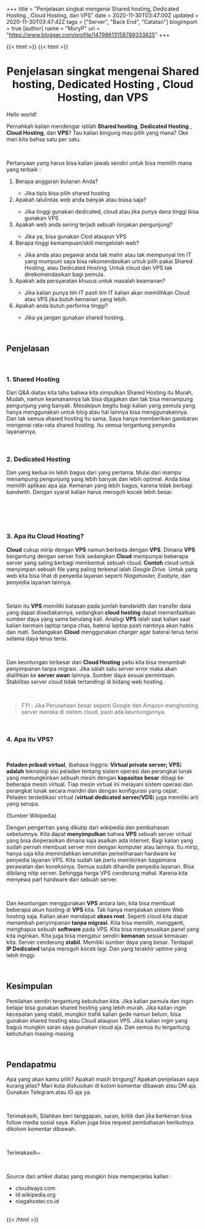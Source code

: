 +++
title = "Penjelasan singkat mengenai Shared hosting, Dedicated Hosting , Cloud Hosting, dan VPS"
date = 2020-11-30T03:47:00Z
updated = 2020-11-30T03:47:42Z
tags = ["Server", "Back End", "Catatan"]
blogimport = true 
[author]
	name = "MuryP"
	uri = "https://www.blogger.com/profile/14798613158789333825"
+++

{{< html >}}
{{< html >}}
<h1 style="text-align: center;">Penjelasan singkat mengenai Shared hosting, Dedicated Hosting , Cloud Hosting, dan VPS</h1><p>Hello world!</p><p>Pernahkah kalian mendengar istilah <b>Shared hosting</b>, <b>Dedicated Hosting</b> , <b>Cloud Hosting</b>, dan <b>VPS</b>? Tau kalian bingung mau pilih yang mana? Oke mari kita bahsa satu per satu.</p><p><br /></p><p>Pertanyaan yang harus bisa kalian jawab sendiri untuk bisa memilih mana yang terbaik :</p><p></p><ol style="text-align: left;"><li>Berapa anggaran bulanan Anda?</li><ul><li>Jika tipis bisa pilih shared hosting</li></ul><li>Apakah lalulintas web anda banyak atau biasa saja?</li><ul><li>Jika tinggi gunakan dedicated, cloud atau jika punya dana tinggi bisa gunakan VPS</li></ul><li>Apakah web anda sering terjadi sebuah lonjakan pengunjung?</li><ul><li>Jika ya, bisa gunakan Clod ataupun VPS</li></ul><li>Berapa tinggi kemampuan/skill mengelolah web?</li><ul><li>Jika anda atau pegawai anda tak mahir atau tak mempunyai tim IT yang mumpuni saya bisa rekomendasikan untuk pilih pakai Shared Hosting, atau Dedicated Hosting. Untuk cloud dan VPS tak direkomendasikan bagi pemula.</li></ul><li>Apakah ada persyaratan khusus untuk masalah keamanan?</li><ul><li>Jika kalian punya tim IT pasti tim IT kalian akan memilihkan Cloud atau VPS jika butuh kemanan yang lebih.</li></ul><li>Apakah anda butuh performa tinggi?</li><ul><li>Jika ya jangan gunakan shared hosting.</li></ul></ol><p></p><p><br /></p><h2 style="text-align: left;">Penjelasan</h2><p><br /></p><h3 style="text-align: left;">1. Shared Hosting</h3><p>Dari Q&amp;A diatas kita tahu bahwa kita simpulkan Shared Hosting itu Murah, Mudah, namun keamanannya tak bisa dijagakan dan tak bisa menampung pengunjung yang banyak. Mesakipun begitu bagi kalian yang pemula yang hanya menggunakan untuk blog atau hal lainnya bisa menggunakannya. Dan tak semua shared hosting itu sama. Saya hanya memberikan gambaran mengenai rata-rata shared hosting. Itu semua tergantung penyedia layanannya.</p><p><br /></p><h3 style="text-align: left;">2. Dedicated Hosting</h3><p>Dan yang kedua ini lebih bagus dari yang pertama. Mulai dari mampu menampung pengunjung yang lebih banyak dan lebih optimal. Anda bisa memilih aplikasi apa aja. Kemanan yang lebih bagus, karena tidak berbagi bandwith. Dengan syarat kalian harus merogoh kocek lebih besar.</p><p><br /></p><h3 style="text-align: left;"><br /></h3><h3 style="text-align: left;">3. Apa itu Cloud Hosting?</h3><p><b>Cloud</b> cukup mirip dengan <b>VPS</b> namun berbeda dengan <b>VPS</b>. Dimana <b>VPS</b> bergantung dengan server fisik sedangkan <b>Cloud</b> mempunyai beberapa server yang saling berbagi membentuk sebuah cloud. <b>Contoh</b> cloud untuk menyimpan sebuah file yang paling terkenal ialah <i>Google Drive</i>. Untuk yang web kita bisa lihat di penyedia layanan seperti <i>Niagahoster, Exabyte</i>, dan penyedia layanan lainnya.</p><p><br /></p><p>Selain itu <b>VPS</b> memiliki batasan pada jumlah bandwidth dan transfer data yang dapat disediakannya, sedangkan <b>cloud hosting</b> dapat memanfaatkan sumber daya yang sama berulang kali. Analogi <b>VPS</b> ialah saat kalian saat kalian bermain laptop tanpa chas, baterai laptop pasti nantinya akan habis dan mati. Sedangakan <b>Cloud</b> menggunakan charger agar baterai terus terisi selama daya terus terisi.&nbsp;</p><p><br /></p><p>Dan keuntungan terbesar dari <b>Cloud Hosting</b> yaitu kita bisa menambah penyimpanan tanpa migrasi. Jika salah satu <i>server error</i> maka akan dialihkan ke <b>server awan</b> lainnya. Sumber daya sesuai permintaan. Stabilitas server cloud tidak tertandingi di bidang web hosting.</p><p><br /></p><p></p><blockquote>FYI : Jika Perusahaan besar seperti Google dan Amazon menghosting server mereka di sistem cloud, pasti ada keuntungannya.</blockquote><p></p><p><br /></p><h3 style="text-align: left;">4. Apa itu VPS?&nbsp;</h3><p><br /></p><p><b>Peladen pribadi virtual</b>, (bahasa Inggris:<b> Virtual private server; VPS</b>) <b>adalah</b> teknologi sisi peladen tentang sistem operasi dan perangkat lunak yang memungkinkan sebuah mesin dengan <b>kapasitas besar</b> dibagi ke beberapa mesin virtual. Tiap mesin virtual ini melayani sistem operasi dan perangkat lunak secara mandiri dan dengan konfigurasi yang cepat. Peladen terdedikasi virtual (<b>virtual dedicated server/VDS</b>) juga memiliki arti yang serupa.</p><p>(Sumber Wikipedia)</p><p>Dengan pengertian yang dikutip dari wikipedia dan pembahasan sebelumnya. Kita dapat <b>menyimpulkan</b> bahwa <b>VPS</b> sebuah server virtual yang bisa dioperasikan dimana saja asalkan ada internet. Bagi kalian yang sudah pernah membuat server mini dengan komputer atau lainnya. Itu mirip, hanya saja kita memindahkan kerumitan pemeliharaan hardware ke penyedia layanan VPS. Kita sudah tak perlu memikirkan bagaimana perawatan dan koneksinya. Semua sudah dihandle penyedia layanan. Bisa dibilang nitip server. Sehingga harga VPS cenderung mahal. Karena kita menyewa part hardware dari sebuah server.&nbsp;</p><p><br /></p><p>Dan keuntungan menggunakan <b>VPS</b> antara lain, kita bisa membuat beberapa akun hosting di <b>VPS</b> kita. Tak hanya menjalakan sistem Web hosting saja. Kalian akan mendapat <b>akses root</b>. Seperti cloud kita dapat menambah penyimpanan <b>tanpa migrasi</b>. Kita bisa memilih, mengganti, menghapus sebuah <b>software</b> pada VPS. Kita bisa menyesuaikan panel yang kita inginkan. Kita juga bisa mengatur sendiri <b>kemanan</b> sesuai kemauan kita. Server cenderung <b>stabil</b>. Memiliki sumber daya yang besar. Terdapat <b>IP Dedicated</b> tanpa merogoh kocek lagi. Dan yang terakhir uptime yang lebih tinggi.</p><p><br /></p><h2 style="text-align: left;">Kesimpulan</h2><p>Pemilahan sendiri tergantung kebutuhan kita. Jika kalian pemula dan ingin belajar bisa gunakan shared hosting yang lebih murah. Jika kalian ingin kecepatan yang stabil, mungkin trafik kalian gede namun belum, bisa gunakan shared hosting atau Cloud ataupun VPS. Jika kalian ingin yang bagus mungkin saran saya gunakan cloud aja. Dan semua itu tergantung kebutuhan masing-masing</p><p><br /></p><h2 style="text-align: left;">Pendapatmu</h2><p>Apa yang akan kamu pilih? Apakah masih bingung? Apakah penjelasan saya kurang jelas? Mari kuta diskusikan di kolom komentar dibawah atau DM aja. Gunakan Telegram atau IG aja ya.&nbsp;</p><p><br /></p><p>Terimakasih, Silahkan beri tanggapan, saran, kritik dan jika berkenan bisa follow media sosial saya. Kalian juga bisa request pembahasan berikutnya dikolom komentar dibawah.</p><p><br /></p><p>Terimakasih~</p><p><br /></p><p>Source dari artikel diatas yang mungkin bisa memperjelas kalian :</p><p></p><ul style="text-align: left;"><li>cloudways.com</li><li>id.wikipedia.org</li><li>niagahoster.co.id</li></ul><p></p><div><br /></div>
{{< /html >}}
